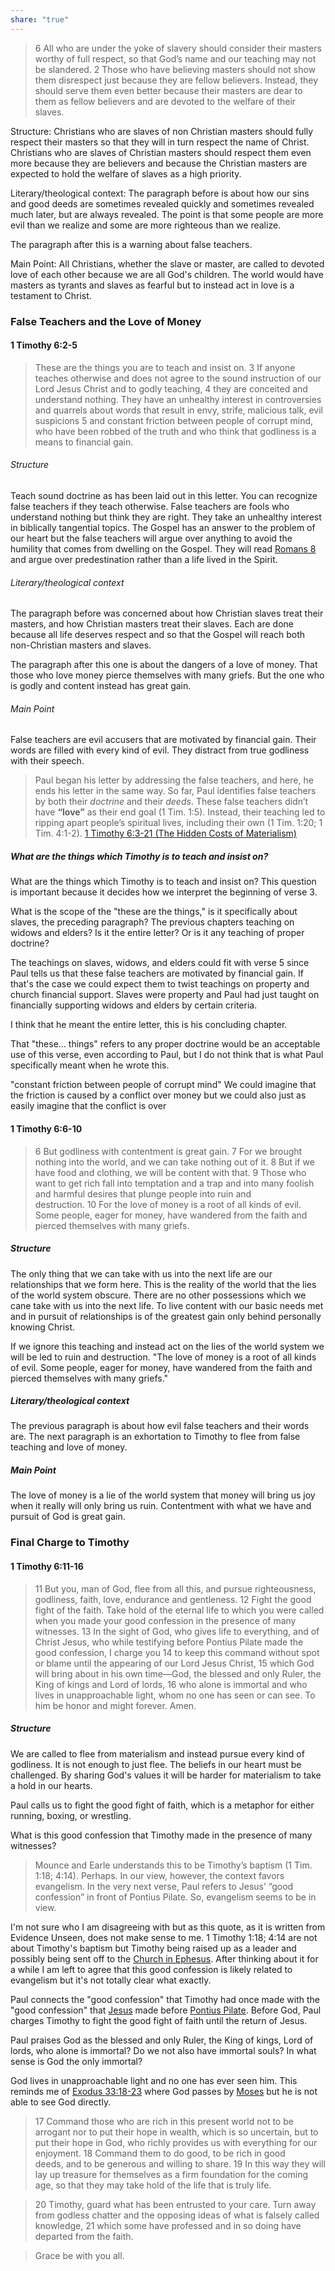 ```yaml
---
share: "true"
---
```


>6 All who are under the yoke of slavery should consider their masters worthy of full respect, so that God’s name and our teaching may not be slandered. 2 Those who have believing masters should not show them disrespect just because they are fellow believers. Instead, they should serve them even better because their masters are dear to them as fellow believers and are devoted to the welfare of their slaves.

Structure: Christians who are slaves of non Christian masters should fully respect their masters so that they will in turn respect the name of Christ. Christians who are slaves of Christian masters should respect them even more because they are believers and because the Christian masters are expected to hold the welfare of slaves as a high priority.

Literary/theological context: The paragraph before is about how our sins and good deeds are sometimes revealed quickly and sometimes revealed much later, but are always revealed. The point is that some people are more evil than we realize and some are more righteous than we realize.

The paragraph after this is a warning about false teachers.

Main Point: All Christians, whether the slave or master, are called to devoted love of each other because we are all God's children. The world would have masters as tyrants and slaves as fearful but to instead act in love is a testament to Christ.


### False Teachers and the Love of Money
#### 1 Timothy 6:2-5

>These are the things you are to teach and insist on. 3 If anyone teaches otherwise and does not agree to the sound instruction of our Lord Jesus Christ and to godly teaching, 4 they are conceited and understand nothing. They have an unhealthy interest in controversies and quarrels about words that result in envy, strife, malicious talk, evil suspicions 5 and constant friction between people of corrupt mind, who have been robbed of the truth and who think that godliness is a means to financial gain.

###### Structure
Teach sound doctrine as has been laid out in this letter. You can recognize false teachers if they teach otherwise. False teachers are fools who understand nothing but think they are right. They take an unhealthy interest in biblically tangential topics. The Gospel has an answer to the problem of our heart but the false teachers will argue over anything to avoid the humility that comes from dwelling on the Gospel. They will read [Romans 8](Romans%208.md) and argue over predestination rather than a life lived in the Spirit.

###### Literary/theological context
The paragraph before was concerned about how Christian slaves treat their masters, and how Christian masters treat their slaves. Each are done because all life deserves respect and so that the Gospel will reach both non-Christian masters and slaves.

The paragraph after this one is about the dangers of a love of money. That those who love money pierce themselves with many griefs. But the one who is godly and content instead has great gain.

###### Main Point
False teachers are evil accusers that are motivated by financial gain. Their words are filled with every kind of evil. They distract from true godliness with their speech.

>Paul began his letter by addressing the false teachers, and here, he ends his letter in the same way. So far, Paul identifies false teachers by both their _doctrine_ and their _deeds_. These false teachers didn’t have **“love”** as their end goal (1 Tim. 1:5). Instead, their teaching led to ripping apart people’s spiritual lives, including their own (1 Tim. 1:20; 1 Tim. 4:1-2).
>[1 Timothy 6:3-21 (The Hidden Costs of Materialism)](https://www.evidenceunseen.com/bible-difficulties-2/nt-difficulties/1-2-timothy-titus-philemon-hebrews-james-1-2-peter/introduction-to-1-2-timothy/#_Toc129947451)


##### What are the things which Timothy is to teach and insist on?
What are the things which Timothy is to teach and insist on? This question is important because it decides how we interpret the beginning of verse 3.

What is the scope of the "these are the things," is it specifically about slaves, the preceding paragraph? The previous chapters teaching on widows and elders? Is it the entire letter? Or is it any teaching of proper doctrine?

The teachings on slaves, widows, and elders could fit with verse 5 since Paul tells us that these false teachers are motivated by financial gain. If that's the case we could expect them to twist teachings on property and church financial support. Slaves were property and Paul had just taught on financially supporting widows and elders by certain criteria.

I think that he meant the entire letter, this is his concluding chapter.

That "these... things" refers to any proper doctrine would be an acceptable use of this verse, even according to Paul, but I do not think that is what Paul specifically meant when he wrote this.


"constant friction between people of corrupt mind"
We could imagine that the friction is caused by a conflict over money but we could also just as easily imagine that the conflict is over


#### 1 Timothy 6:6-10
>6 But godliness with contentment is great gain. 7 For we brought nothing into the world, and we can take nothing out of it. 8 But if we have food and clothing, we will be content with that. 9 Those who want to get rich fall into temptation and a trap and into many foolish and harmful desires that plunge people into ruin and destruction. 10 For the love of money is a root of all kinds of evil. Some people, eager for money, have wandered from the faith and pierced themselves with many griefs.

##### Structure
The only thing that we can take with us into the next life are our relationships that we form here. This is the reality of the world that the lies of the world system obscure. There are no other possessions which we cane take with us into the next life. To live content with our basic needs met and in pursuit of relationships is of the greatest gain only behind personally knowing Christ.

If we ignore this teaching and instead act on the lies of the world system we will be led to ruin and destruction. "The love of money is a root of all kinds of evil. Some people, eager for money, have wandered from the faith and pierced themselves with many griefs."

##### Literary/theological context
The previous paragraph is about how evil false teachers and their words are. The next paragraph is an exhortation to Timothy to flee from false teaching and love of money.

##### Main Point
The love of money is a lie of the world system that money will bring us joy when it really will only bring us ruin. Contentment with what we have and pursuit of God is great gain.

### Final Charge to Timothy
#### 1 Timothy 6:11-16
>11 But you, man of God, flee from all this, and pursue righteousness, godliness, faith, love, endurance and gentleness. 12 Fight the good fight of the faith. Take hold of the eternal life to which you were called when you made your good confession in the presence of many witnesses. 13 In the sight of God, who gives life to everything, and of Christ Jesus, who while testifying before Pontius Pilate made the good confession, I charge you 14 to keep this command without spot or blame until the appearing of our Lord Jesus Christ, 15 which God will bring about in his own time—God, the blessed and only Ruler, the King of kings and Lord of lords, 16 who alone is immortal and who lives in unapproachable light, whom no one has seen or can see. To him be honor and might forever. Amen.

##### Structure
We are called to flee from materialism and instead pursue every kind of godliness. It is not enough to just flee. The beliefs in our heart must be challenged. By sharing God's values it will be harder for materialism to take a hold in our hearts.

Paul calls us to fight the good fight of faith, which is a metaphor for either running, boxing, or wrestling. 

What is this good confession that Timothy made in the presence of many witnesses?

>Mounce and Earle understands this to be Timothy’s baptism (1 Tim. 1:18; 4:14). Perhaps. In our view, however, the context favors evangelism. In the very next verse, Paul refers to Jesus’ “good confession” in front of Pontius Pilate. So, evangelism seems to be in view.

I'm not sure who I am disagreeing with but as this quote, as it is written from Evidence Unseen, does not make sense to me. 1 Timothy 1:18; 4:14 are not about Timothy's baptism but Timothy being raised up as a leader and possibly being sent off to the [Church in Ephesus](Church%20in%20Ephesus.md). After thinking about it for a while I am left to agree that this good confession is likely related to evangelism but it's not totally clear what exactly.

Paul connects the "good confession" that Timothy had once made with the "good confession" that [Jesus](Lord.md) made before [Pontius Pilate](Pontius%20Pilate.md). Before God, Paul charges Timothy to fight the good fight of faith until the return of Jesus.

Paul praises God as the blessed and only Ruler, the King of kings, Lord of lords, who alone is immortal? Do we not also have immortal souls? In what sense is God the only immortal?

God lives in unapproachable light and no one has ever seen him. This reminds me of [Exodus 33:18-23](Exodus%2033.md) where God passes by [Moses](Moses.md) but he is not able to see God directly.


>17 Command those who are rich in this present world not to be arrogant nor to put their hope in wealth, which is so uncertain, but to put their hope in God, who richly provides us with everything for our enjoyment. 18 Command them to do good, to be rich in good deeds, and to be generous and willing to share. 19 In this way they will lay up treasure for themselves as a firm foundation for the coming age, so that they may take hold of the life that is truly life.

>20 Timothy, guard what has been entrusted to your care. Turn away from godless chatter and the opposing ideas of what is falsely called knowledge, 21 which some have professed and in so doing have departed from the faith.

>Grace be with you all.